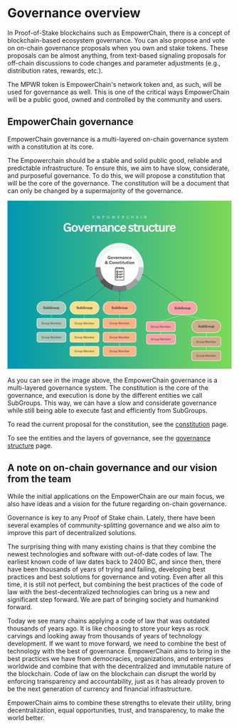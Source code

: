 # Governance overview

In Proof-of-Stake blockchains such as EmpowerChain, there is a concept of blockchain-based ecosystem governance.
You can also propose and vote on on-chain governance proposals when you own and stake tokens.
These proposals can be almost anything, from text-based signaling proposals for off-chain discussions to
code changes and parameter adjustments (e.g., distribution rates, rewards, etc.).

The MPWR token is EmpowerChain's network token and, as such, will be used for governance as well.
This is one of the critical ways EmpowerChain will be a public good, owned and controlled by the community and users.

## EmpowerChain governance

EmpowerChain governance is a multi-layered on-chain governance system with a constitution at its core.

The Empowerchain should be a stable and solid public good, reliable and predictable infrastructure.
To ensure this, we aim to have slow, considerate, and purposeful governance. To do this,
we will propose a constitution that will be the core of the governance. The constitution will be a
document that can only be changed by a supermajority of the governance.

![EmpowerChain governance overview](governance-overview.png)

As you can see in the image above, the EmpowerChain governance is a multi-layered governance system.
The constitution is the core of the governance, and execution is done by the different entities we call SubGroups.
This way, we can have a slow and considerate governance while still being able to execute fast and efficiently from SubGroups.

To read the current proposal for the constitution, see the [constitution](constitution.md) page.

To see the entities and the layers of governance, see the [governance structure](structure.md) page.

## A note on on-chain governance and our vision from the team
While the initial applications on the EmpowerChain are our main focus,
we also have ideas and a vision for the future regarding on-chain governance.

Governance is key to any Proof of Stake chain. Lately, there have been several examples of
community-splitting governance and we also aim to improve this part of decentralized solutions.

The surprising thing with many existing chains is that they combine the newest technologies and software with
out-of-date codes of law. The earliest known code of law dates back to 2400 BC, and since then,
there have been thousands of years of trying and failing, developing best practices and best solutions
for governance and voting. Even after all this time, it is still not perfect, but combining
the best practices of the code of law with the best-decentralized technologies can bring us a new and
significant step forward. We are part of bringing society and humankind forward.

Today we see many chains applying a code of law that was outdated thousands of years ago.
It is like choosing to store your keys as rock carvings and looking away from thousands of years of
technology development. If we want to move forward, we need to combine the best of technology with the best of governance.
EmpowerChain aims to bring in the best practices we have from democracies, organizations,
and enterprises worldwide and combine that with the decentralized and immutable nature of the blockchain.
Code of law on the blockchain can disrupt the world by enforcing transparency and accountability,
just as it has already proven to be the next generation of currency and financial infrastructure.

EmpowerChain aims to combine these strengths to elevate their utility, bring decentralization,
equal opportunities, trust, and transparency, to make the world better.